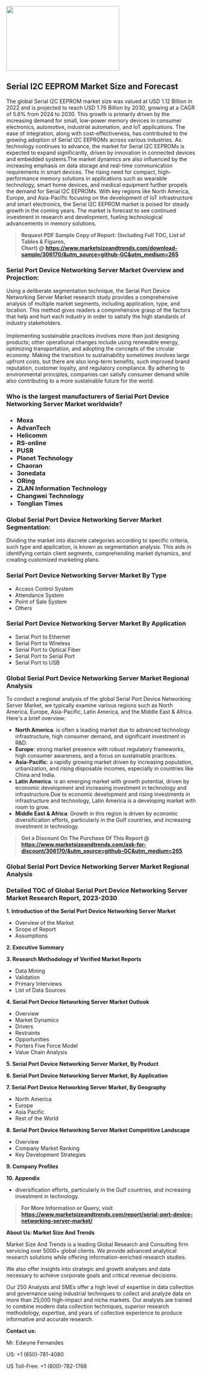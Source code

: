 <p><img class="alignnone size-medium wp-image-20088" src="https://ffe5etoiles.com/wp-content/uploads/2024/12/MST1-300x171.png" alt="" width="300" height="171" /></p><h2>Serial I2C EEPROM Market Size and Forecast</h2><p>The global Serial I2C EEPROM market size was valued at USD 1.12 Billion in 2022 and is projected to reach USD 1.76 Billion by 2030, growing at a CAGR of 5.6% from 2024 to 2030. This growth is primarily driven by the increasing demand for small, low-power memory devices in consumer electronics, automotive, industrial automation, and IoT applications. The ease of integration, along with cost-effectiveness, has contributed to the growing adoption of Serial I2C EEPROMs across various industries. As technology continues to advance, the market for Serial I2C EEPROMs is expected to expand significantly, driven by innovation in connected devices and embedded systems.The market dynamics are also influenced by the increasing emphasis on data storage and real-time communication requirements in smart devices. The rising need for compact, high-performance memory solutions in applications such as wearable technology, smart home devices, and medical equipment further propels the demand for Serial I2C EEPROMs. With key regions like North America, Europe, and Asia-Pacific focusing on the development of IoT infrastructure and smart electronics, the Serial I2C EEPROM market is poised for steady growth in the coming years. The market is forecast to see continued investment in research and development, fueling technological advancements in memory solutions.</p><blockquote id="" class=""><strong>Request PDF Sample Copy of Report: (Including Full TOC, List of Tables &amp; Figures, Chart)&nbsp;@&nbsp;<strong><a href="https://www.marketsizeandtrends.com/download-sample/306170/&utm_source=github-GC&utm_medium=265" target="_blank">https://www.marketsizeandtrends.com/download-sample/306170/&utm_source=github-GC&utm_medium=265</a></strong></strong></blockquote><h3 id="" class="">Serial Port Device Networking Server Market&nbsp;Overview and Projection:</h3><p id="" class="">Using a deliberate segmentation technique, the Serial Port Device Networking Server Market research study provides a comprehensive analysis of multiple market segments, including application, type, and location. This method gives readers a comprehensive grasp of the factors that help and hurt each industry in order to satisfy the high standards of industry stakeholders. <br /> <br />Implementing sustainable practices involves more than just designing products; other operational changes include using renewable energy, optimizing transportation, and adopting the concepts of the circular economy. Making the transition to sustainability sometimes involves large upfront costs, but there are also long-term benefits, such improved brand reputation, customer loyalty, and regulatory compliance. By adhering to environmental principles, companies can satisfy consumer demand while also contributing to a more sustainable future for the world.</p><h3 id="" class="">Who is the largest manufacturers of&nbsp;Serial Port Device Networking Server Market worldwide?</h3><h3 class=""><p><ul><li>Moxa </li><li> AdvanTech </li><li> Helicomm </li><li> RS-online </li><li> PUSR </li><li> Planet Technology </li><li> Chaoran </li><li> 3onedata </li><li> ORing </li><li> ZLAN Information Technology </li><li> Changwei Technology </li><li> Tonglian Times</li></ul></p></h3><h3 id="" class="">Global&nbsp;Serial Port Device Networking Server Market Segmentation:</h3><p id="" class="">Dividing the market into discrete categories according to specific criteria, such type and application, is known as segmentation analysis. This aids in identifying certain client segments, comprehending market dynamics, and creating customized marketing plans.</p><h3 id="" class="">Serial Port Device Networking Server Market&nbsp;By Type</h3><p><p><ul><li>Access Control System</li><li> Attendance System</li><li> Point of Sale System</li><li> Others</p></li></ul></p></p><h3 id="" class="">Serial Port Device Networking Server Market&nbsp;By Application</h3><p class=""><p><ul><li>Serial Port to Ethernet</li><li> Serial Port to Wireless</li><li> Serial Port to Optical Fiber</li><li> Serial Port to Serial Port</li><li> Serial Port to USB</li></ul></p></p><h3 id="" class="">Global Serial Port Device Networking Server Market Regional Analysis</h3><p id="" class="">To conduct a regional analysis of the global Serial Port Device Networking Server Market, we typically examine various regions such as North America, Europe, Asia-Pacific, Latin America, and the Middle East &amp; Africa. Here's a brief overview:</p><ul><li><strong>North America</strong>: is often a leading market due to advanced technology infrastructure, high consumer demand, and significant investment in R&amp;D.</li><li><strong>Europe</strong>: strong market presence with robust regulatory frameworks, high consumer awareness, and a focus on sustainable practices.</li><li><strong>Asia-Pacific</strong>: a rapidly growing market driven by increasing population, urbanization, and rising disposable incomes, especially in countries like China and India.</li><li><strong>Latin America</strong>: is an emerging market with growth potential, driven by economic development and increasing investment in technology and infrastructure.Due to economic development and rising investments in infrastructure and technology, Latin America is a developing market with room to grow.</li><li><strong>Middle East &amp; Africa</strong>: Growth in this region is driven by economic diversification efforts, particularly in the Gulf countries, and increasing investment in technology.</li></ul><blockquote id="" class=""><strong>Get a Discount On The Purchase Of This Report @ <strong><a href="https://www.marketsizeandtrends.com/ask-for-discount/306170/&utm_source=github-GC&utm_medium=265" target="_blank">https://www.marketsizeandtrends.com/ask-for-discount/306170/&utm_source=github-GC&utm_medium=265</a></strong></strong></blockquote><h3 id="" class="">Global Serial Port Device Networking Server Market Regional Analysis</h3><h3 id="" class="">Detailed TOC of Global Serial Port Device Networking Server Market Research Report, 2023-2030</h3><p id="" class=""><strong>1. Introduction of the Serial Port Device Networking Server Market</strong></p><ul><li>Overview of the Market</li><li>Scope of Report</li><li>Assumptions</li></ul><p id="" class=""><strong>2. Executive Summary</strong></p><p id="" class=""><strong>3. Research Methodology of Verified Market Reports</strong></p><ul><li>Data Mining</li><li>Validation</li><li>Primary Interviews</li><li>List of Data Sources</li></ul><p id="" class=""><strong>4. Serial Port Device Networking Server Market Outlook</strong></p><ul><li>Overview</li><li>Market Dynamics</li><li>Drivers</li><li>Restraints</li><li>Opportunities</li><li>Porters Five Force Model</li><li>Value Chain Analysis</li></ul><p id="" class=""><strong>5. Serial Port Device Networking Server Market, By Product</strong></p><p id="" class=""><strong>6. Serial Port Device Networking Server Market, By Application</strong></p><p id="" class=""><strong>7. Serial Port Device Networking Server Market, By Geography</strong></p><ul><li>North America</li><li>Europe</li><li>Asia Pacific</li><li>Rest of the World</li></ul><p id="" class=""><strong>8. Serial Port Device Networking Server Market Competitive Landscape</strong></p><ul><li>Overview</li><li>Company Market Ranking</li><li>Key Development Strategies</li></ul><p id="" class=""><strong>9. Company Profiles</strong></p><p id="" class=""><strong>10. Appendix</strong></p><ul><li>diversification efforts, particularly in the Gulf countries, and increasing investment in technology.</li></ul><blockquote id="" class=""><strong>For More Information or Query, visit <strong><strong><a href="https://www.marketsizeandtrends.com/report/serial-port-device-networking-server-market/" target="_blank">https://www.marketsizeandtrends.com/report/serial-port-device-networking-server-market/</a></strong></strong></strong></blockquote><p id="" class=""><strong>About Us: Market Size And Trends</strong></p><p id="" class="">Market Size And Trends is a leading Global Research and Consulting firm servicing over 5000+ global clients. We provide advanced analytical research solutions while offering information-enriched research studies.</p><p id="" class="">We also offer insights into strategic and growth analyses and data necessary to achieve corporate goals and critical revenue decisions.</p><p id="" class="">Our 250 Analysts and SMEs offer a high level of expertise in data collection and governance using industrial techniques to collect and analyze data on more than 25,000 high-impact and niche markets. Our analysts are trained to combine modern data collection techniques, superior research methodology, expertise, and years of collective experience to produce informative and accurate research.</p><p id="" class=""><strong>Contact us:</strong></p><p id="" class="">Mr. Edwyne Fernandes</p><p id="" class="">US: +1 (650)-781-4080</p><p id="" class="">US Toll-Free: +1 (800)-782-1768</p>
